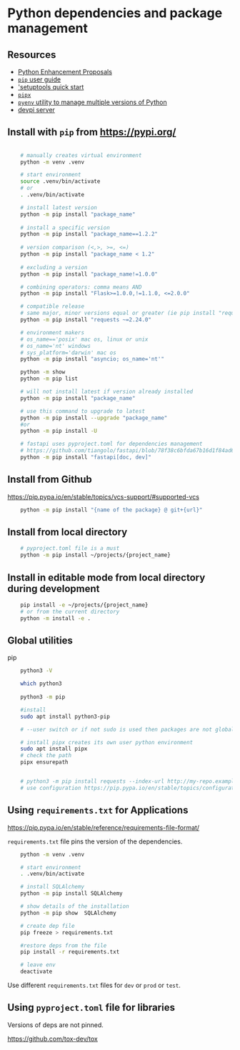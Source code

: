 # Python dependencies and package management

## Resources

- [Python Enhancement Proposals](https://peps.python.org/)
- [`pip` user guide](https://pip.pypa.io/en/stable/user_guide/)
- ['setuptools quick start](https://setuptools.pypa.io/en/latest/userguide/quickstart.html)
- [`pipx`](https://pypa.github.io/pipx/)
- [`pyenv` utility to manage multiple versions of Python](https://github.com/pyenv/pyenv)
- [devpi server](https://github.com/devpi/devpi)

## Install with `pip` from https://pypi.org/

```bash
    
    # manually creates virtual environment
    python -m venv .venv

    # start environment
    source .venv/bin/activate
    # or
    . .venv/bin/activate

    # install latest version
    python -m pip install "package_name"
    
    # install a specific version    
    python -m pip install "package_name==1.2.2"
    
    # version comparison (<,>, >=, <=)
    python -m pip install "package_name < 1.2"
    
    # excluding a version
    python -m pip install "package_name!=1.0.0"

    # combining operators: comma means AND
    python -m pip install "Flask>=1.0.0,!=1.1.0, <=2.0.0"

    # compatible release
    # same major, minor versions equal or greater (ie pip install "requests >=2.24, ==2.*")
    python -m pip install "requests ~=2.24.0"

    # environment makers
    # os_name=='posix' mac os, linux or unix
    # os_name='nt' windows
    # sys_platform='darwin' mac os
    python -m pip install "asyncio; os_name='nt'"

    python -m show
    python -m pip list

    # will not install latest if version already installed
    python -m pip install "package_name"

    # use this command to upgrade to latest
    python -m pip install --upgrade "package_name"
    #or
    python -m pip install -U 

    # fastapi uses pyproject.toml for dependencies management
    # https://github.com/tiangolo/fastapi/blob/78f38c6bfda67b16d1f84ad6981ffb90a2936679/pyproject.toml#L56
    python -m pip install "fastapi[doc, dev]"

```

## Install from Github

https://pip.pypa.io/en/stable/topics/vcs-support/#supported-vcs

```bash
    python -m pip install "{name of the package} @ git+{url}"
```

## Install from local directory

```bash
    # pyproject.toml file is a must
    python -m pip install ~/projects/{project_name}
```

## Install in editable mode from local directory during development

```bash
    pip install -e ~/projects/{project_name}
    # or from the current directory
    python -m install -e .
```

## Global utilities

pip 
```bash
    python3 -V

    which python3
    
    python3 -m pip

    #install
    sudo apt install python3-pip

    # --user switch or if not sudo is used then packages are not globally installed

    # install pipx creates its own user python environment
    sudo apt install pipx
    # check the path
    pipx ensurepath


    # python3 -m pip install requests --index-url http://my-repo.example.com 
    # use configuration https://pip.pypa.io/en/stable/topics/configuration/
```

## Using `requirements.txt` for Applications

https://pip.pypa.io/en/stable/reference/requirements-file-format/

`requirements.txt` file pins the version of the dependencies.

```bash
    python -m venv .venv

    # start environment
    . .venv/bin/activate

    # install SQLAlchemy
    python -m pip install SQLAlchemy

    # show details of the installation 
    python -m pip show  SQLAlchemy

    # create dep file
    pip freeze > requirements.txt

    #restore deps from the file
    pip install -r requirements.txt

    # leave env
    deactivate
```

Use different `requirements.txt` files for `dev` or `prod` or `test`.


## Using `pyproject.toml` file for libraries

Versions of deps are not pinned.

https://github.com/tox-dev/tox
